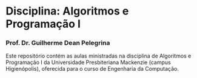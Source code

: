 # Disciplina: Algoritmos e Programação I

### Prof. Dr. Guilherme Dean Pelegrina

Este repositório contém as aulas ministradas na disciplina de Algoritmos e Programação I da Universidade Presbiteriana Mackenzie (campus Higienópolis), oferecida para o curso de Engenharia da Computação.

